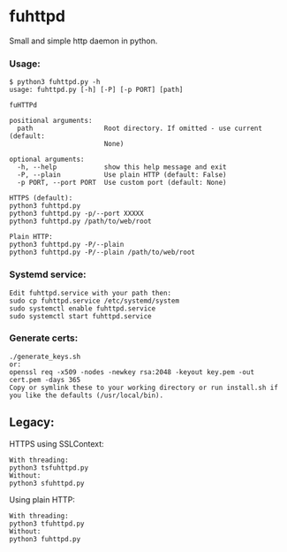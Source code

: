 # fuhttpd
Small and simple http daemon in python.

### Usage:
```
$ python3 fuhttpd.py -h
usage: fuhttpd.py [-h] [-P] [-p PORT] [path]

fuHTTPd

positional arguments:
  path                  Root directory. If omitted - use current (default:
                        None)

optional arguments:
  -h, --help            show this help message and exit
  -P, --plain           Use plain HTTP (default: False)
  -p PORT, --port PORT  Use custom port (default: None)
```
```
HTTPS (default):
python3 fuhttpd.py
python3 fuhttpd.py -p/--port XXXXX
python3 fuhttpd.py /path/to/web/root

Plain HTTP:
python3 fuhttpd.py -P/--plain
python3 fuhttpd.py -P/--plain /path/to/web/root
```
### Systemd service:
```
Edit fuhttpd.service with your path then:
sudo cp fuhttpd.service /etc/systemd/system
sudo systemctl enable fuhttpd.service
sudo systemctl start fuhttpd.service
```
### Generate certs:
```
./generate_keys.sh
or:
openssl req -x509 -nodes -newkey rsa:2048 -keyout key.pem -out cert.pem -days 365
Copy or symlink these to your working directory or run install.sh if you like the defaults (/usr/local/bin).
```

## Legacy:
HTTPS using SSLContext:
```
With threading:
python3 tsfuhttpd.py
Without:
python3 sfuhttpd.py
```
Using plain HTTP:
```
With threading:
python3 tfuhttpd.py
Without:
python3 fuhttpd.py
```
